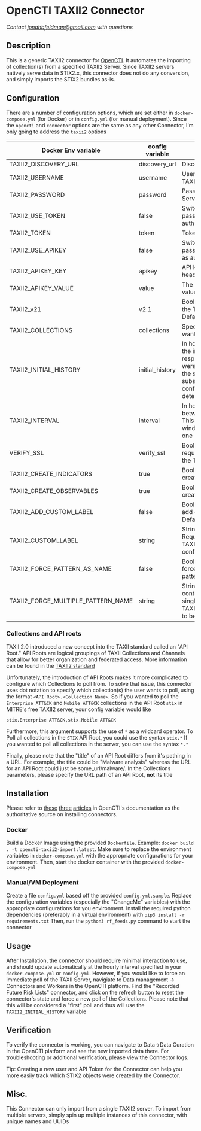 # OpenCTI TAXII2 Connector
*Contact jonahbfeldman@gmail.com with questions*
## Description
This is a generic TAXII2 connector for [OpenCTI](https://github.com/OpenCTI-Platform/opencti). It automates the importing of collection(s) from a specified TAXII2 Server. Since TAXII2 servers natively serve data in STIX2.x, this connector does not do any conversion, and simply imports the STIX2 bundles as-is.


## Configuration
There are a number of configuration options, which are set either in `docker-compose.yml` (for Docker) or in `config.yml` (for manual deployment). Since the `opencti` and `connector` options are the same as any other Connector, I'm only going to address the `taxii2` options

| Docker Env variable | config variable | Description
| --------------------|-----------------|------------
| TAXII2_DISCOVERY_URL   | discovery_url      | Discovery URL of TAXII2 Server
| TAXII2_USERNAME     | username        | Username credential to access TAXII Server
| TAXII2_PASSWORD     | password        | Password credential to access TAXII Server
| TAXII2_USE_TOKEN    | false           | Switch from using username and password to using a single token as authentication method.
| TAXII2_TOKEN        | token           | Token string from taxii server.
| TAXII2_USE_APIKEY   | false           | Switch from using username and password to using a key/value pair as authentication method.
| TAXII2_APIKEY_KEY   | apikey          | API key - name of the HTTP header.
| TAXII2_APIKEY_VALUE | value           | The secret value set as the header value.
| TAXII2_v21          | v2.1            | Boolean statement to determine if the TAXII Server is V2.0 or V2.1. Defaults to False (V2.0)
| TAXII2_COLLECTIONS  | collections     | Specify what TAXII Collections you want to poll. Syntax Detailed below
| TAXII2_INITIAL_HISTORY| initial_history| In hours, the "lookback" window for the intial Poll. This will limit the respones only to STIX2 objects that were added to the collection during the specified lookback time. In all subsequent polls, the `interval` configuration option is used to determine the lookback window
| TAXII2_INTERVAL     | interval        | In hours, the amount of time between each run of the connector. This option also sets the "lookback" window for all polls except the first one
| VERIFY_SSL          | verify_ssl      | Boolean statement on whether to require an SSL/TLS connection with the TAXII Server. Default to True
| TAXII2_CREATE_INDICATORS | true | Boolean statement on whether to create indicators
| TAXII2_CREATE_OBSERVABLES | true | Boolean statement on whether to create observables
| TAXII2_ADD_CUSTOM_LABEL | false | Boolean statement on whether to add custom label to all indicators. Default to False
| TAXII2_CUSTOM_LABEL | string | String to use for custom label. Requires TAXII2_ADD_CUSTOM_LABEL to be configured.
| TAXII2_FORCE_PATTERN_AS_NAME | false | Boolean statement on whether to force name to be contents of pattern. Default to False
| TAXII2_FORCE_MULTIPLE_PATTERN_NAME | string | String to use for indicators that contain multiple indicators in a single pattern. Requires TAXII2_FORCE_PATTERN_AS_NAME to be configured.

### Collections and API roots
TAXII 2.0 introduced a new concept into the TAXII standard called an "API Root." API Roots are logical groupings of TAXII Collections and Channels that allow for better organization and federated access. More information can be found in the [TAXII2 standard](https://docs.oasis-open.org/cti/taxii/v2.1/csprd01/taxii-v2.1-csprd01.pdf)

Unfortunately, the introduction of API Roots makes it more complicated to configure which Collections to poll from. To solve that issue, this connector uses dot notation to specify which collection(s) the user wants to poll, using the format `<API Root>.<Collection Name>`. So if you wanted to poll the `Enterprise ATT&CK` and `Mobile ATT&CK` collections in the API Root `stix` in MITRE's free TAXII2 server, your config variable would like

`stix.Enterprise ATT&CK,stix.Mobile ATT&CK`

Furthermore, this argument supports the use of `*` as a wildcard operator. To Poll all collections in the `STIX` API Root, you could use the syntax `stix.*` If you wanted to poll all collections in the server, you can use the syntax `*.*`

Finally, please note that the "title" of an API Root differs from it's pathing in a URL. For example, the title could be "Malware analysis" whereas the URL for an API Root could just be some_url/malware/. In the Collections parameters, please specify the URL path of an API Root, **not** its title

## Installation

Please refer to [these](https://filigran.notion.site/Connectors-4586c588462d4a1fb5e661f2d9837db8) [three](https://filigran.notion.site/Introduction-9a614638a75746a391cd93a45fe3dc6c) [articles](https://filigran.notion.site/HowTo-Build-your-first-connector-06b2690697404b5ebc6e3556a1385940) in OpenCTI's documentation as the authoritative source on installing connectors.


### Docker
Build a Docker Image using the provided `Dockerfile`. Example: `docker build . -t opencti-taxii2-import:latest`. Make sure to replace the environment variables in `docker-compose.yml` with the appropriate configurations for your environment. Then, start the docker container with the provided `docker-compose.yml`
### Manual/VM Deployment
Create a file `config.yml` based off the provided `config.yml.sample`. Replace the configuration variables (especially the "ChangeMe" variables) with the appropriate configurations for you environment. Install the required python dependencies (preferably in a virtual environment) with `pip3 install -r requirements.txt` Then, run the `python3 rf_feeds.py` command to start the connector
## Usage
After Installation, the connector should require minimal interaction to use, and should update automatically at the hourly interval specified in your `docker-compose.yml` or `config.yml`. However, if you would like to force an immediate poll of the TAXII Server, navigiate to Data management -> Connectors and Workers in the OpenCTI platform. Find the "Recorded Future Risk Lists" connector, and click on the refresh button to reset the connector's state and force a new poll of the Collections. Please note that this will be considered a "first" poll and thus will use the `TAXII2_INITIAL_HISTORY` variable

## Verification
To verify the connector is working, you can navigate to Data->Data Curation in the OpenCTI platform and see the new imported data there. For troubleshooting or additional verification, please view the Connector logs.

Tip: Creating a new user and API Token for the Connector can help you more easily track which STIX2 objects were created by the Connector.

## Misc.
This Connector can only import from a single TAXII2 server. To import from multiple servers, simply spin up multiple instances of this connector, with unique names and UUIDs
